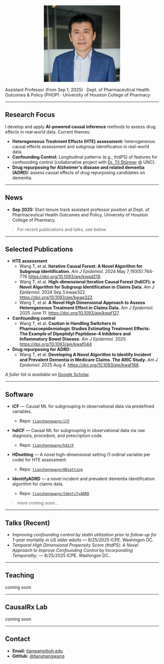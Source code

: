 <p align="center">
  <img src="/images/Tian_UHAP23.jpg" alt="Tiansheng (Tian) Wang portrait" width="250">
</p>


Assistant Professor (from Sep 1, 2025) · Dept. of Pharmaceutical Health Outcomes & Policy (PHOP) · University of Houston College of Pharmacy

---

## Research Focus

I develop and apply **AI-powered causal inference** methods to assess drug effects in real‑world data. Current themes:

* **Heterogeneous Treatment Effects (HTE) assessment:** heterogeneous causal effects assessment and subgroup identification in real-world data.
* **Confounding Control:** Longitudinal patterns (e.g., thdPS) of features for confounding control (collaborative project with [Dr. Til Stürmer](https://sph.unc.edu/adv_profile/til-sturmer-md-phd/) @ UNC).
* **Drug repurposing for Alzheimer's disease and related dementia (ADRD):** assess causal effects of drug repurposing candidates on dementia.

---

## News

* **Sep 2025:** Start tenure track assistant professor position at Dept. of Pharmaceutical Health Outcomes and Policy, University of Houston College of Pharmacy.
> For recent publications and talks, see below.

---

## Selected Publications
* **HTE assessment**
  * Wang T, et al. **Iterative Causal Forest: A Novel Algorithm for Subgroup Identification.** _Am J Epidemiol._ 2024 May 7;193(5):764-776 https://doi.org/10.1093/aje/kwad219.
  * Wang T, et al. **High-dimensional Iterative Causal Forest (hdiCF): a Novel Algorithm for Subgroup Identification in Claims Data.** _Am J Epidemiol._ 2024 Sep 5:kwae322. https://doi.org/10.1093/aje/kwae322.
  * Wang T, et al. **A Novel High Dimensional Approach to Assess Heterogeneous Treatment Effect in Claims Data.** _Am J Epidemiol._ 2025 June 11. https://doi.org/10.1093/aje/kwaf127.
* **Confounding control**
  * Wang T, et al. **Caution in Handling Switchers in Pharmacoepidemiologic Studies Estimating Treatment Effects: The Example of Dipeptidyl Peptidase-4 Inhibitors and Inflammatory Bowel Disease.** _Am J Epidemiol._ 2025. https://doi.org/10.1093/aje/kwaf044
* **Drug repurposing for ADRD:**
  * Wang T, et al. **Developing A Novel Algorithm to Identify Incident and Prevalent Dementia in Medicare Claims. The ARIC Study.** _Am J Epidemiol._ 2025 Aug 4. https://doi.org/10.1093/aje/kwaf166.



*A fuller list is available on* [Google Scholar](https://scholar.google.com/citations?user=JYtT5K8AAAAJ&hl=en).

---

## Software

* **iCF** — Causal ML for subgrouping in observational data via predefined variables.

  * Repo: [`tianshengwang/iCF`](https://github.com/tianshengwang/iCF)

* **hdiCF** — Causal ML for subgrouping in observational data via raw diagnosis, procedure, and prescription code.

  * Repo: [`tianshengwang/hdiCF`](https://github.com/tianshengwang/hdiCF)
   
* **HDsetting** — A novel high-dimensional setting (1 ordinal variable per code) for HTE assessment.

  * Repo: [`tianshengwang/HDsetting`](https://github.com/tianshengwang/HDsetting)
* **IdentifyADRD** — a novel incident and prevalent dementia identification algorithm for claims data.

  * Repo: [`tianshengwang/IdentifyADRD`](https://github.com/tianshengwang/IdentifyADRD)

> more coming soon...

---

## Talks (Recent)

* *Improving confounding control by statin utilization prior to follow-up for 1-year mortality in US older adults* — 8/25/2025 ICPE. Washingon DC.
* *Temporal High Dimensional Propensity Score (thdPS): A Novel Approach to Improve Confounding Control by Incorporating Temporality*; — 8/25/2025 ICPE. Washingon DC.

---

## Teaching

coming soon

---

## CausalRx Lab

coming soon

---
## Contact

* **Email:** [tianwang@uh.edu](mailto:tianwang@uh.edu)
* **GitHub:** [@tianshengwang](https://github.com/tianshengwang)
